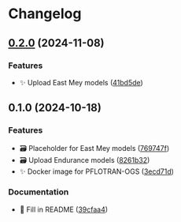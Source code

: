 # Changelog

## [0.2.0](https://github.com/ImperialCollegeLondon/StrataTrapper-models/compare/v0.1.0...v0.2.0) (2024-11-08)


### Features

* :sparkles: Upload East Mey models ([41bd5de](https://github.com/ImperialCollegeLondon/StrataTrapper-models/commit/41bd5de30332622de82fd68e9c09fa765fee072d))

## 0.1.0 (2024-10-18)


### Features

* :card_file_box: Placeholder for East Mey models ([769747f](https://github.com/ImperialCollegeLondon/StrataTrapper-models/commit/769747f5c506454e5571b91fb7ee162a3766e0db))
* :card_file_box: Upload Endurance models ([8261b32](https://github.com/ImperialCollegeLondon/StrataTrapper-models/commit/8261b323970f9b5abe18418a9f567e32e41052ac))
* :sparkles: Docker image for PFLOTRAN-OGS ([3ecd71d](https://github.com/ImperialCollegeLondon/StrataTrapper-models/commit/3ecd71df474201d99dc9c0a04ab5aea8e97c96b9))


### Documentation

* :memo: Fill in README ([39cfaa4](https://github.com/ImperialCollegeLondon/StrataTrapper-models/commit/39cfaa4c1e70e8bdb527538e32cdaf19c7cf073a))
